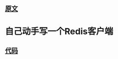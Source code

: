 ## [原文](https://www.dubby.cn/detail.html?id=9121)

# 自己动手写一个Redis客户端


## [代码](/learning-example/learning-redis/src/main/java/space/pankui/redis_client/RedisClient.java)